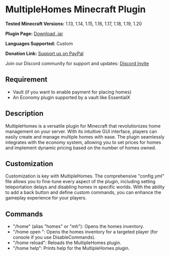 # MultipleHomes Minecraft Plugin

**Tested Minecraft Versions:** 1.13, 1.14, 1.15, 1.16, 1.17, 1.18, 1.19, 1.20

**Plugin Page:** [Download .jar](https://www.spigotmc.org/resources/multiplehomes-1-13-x-1-20-x.110880/)

**Languages Supported:** Custom

**Donation Link:** [Support us on PayPal](https://www.paypal.com/donate/?hosted_button_id=J4Y27JYWLYLBG)

Join our Discord community for support and updates: [Discord Invite](https://discord.com/invite/Xf3PjwXzKg)

## Requirement
- Vault (if you want to enable payment for placing homes)
- An Economy plugin supported by a vault like EssentialX

## Description
MultipleHomes is a versatile plugin for Minecraft that revolutionizes home management on your server. With its intuitive GUI interface, players can easily create and manage multiple homes with ease. The plugin seamlessly integrates with the economy system, allowing you to set prices for homes and implement dynamic pricing based on the number of homes owned.

## Customization
Customization is key with MultipleHomes. The comprehensive "config.yml" file allows you to fine-tune every aspect of the plugin, including setting teleportation delays and disabling homes in specific worlds. With the ability to add a back button and define custom commands, you can enhance the gameplay experience for your players.

## Commands
- "/home" (alias "homes" or "mh"): Opens the homes inventory.
- "/home open <player>": Opens the homes inventory for a targeted player (for console if you use DisableCommands).
- "/home reload": Reloads the MultipleHomes plugin.
- "/home help": Prints help for the MultipleHomes plugin.
